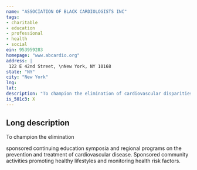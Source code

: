 ```yaml
---
name: "ASSOCIATION OF BLACK CARDIOLOGISTS INC"
tags:
- charitable
- education
- professional
- health
- social
ein: 953959283
homepage: "www.abcardio.org"
address: |
 122 E 42nd Street, \nNew York, NY 10168
state: "NY"
city: "New York"
lng: 
lat: 
description: "To champion the elimination of cardiovascular disparities through education, research and advocacy. "
is_501c3: X
---
```


## Long description

To champion the elimination
  
  sponsored continuing education symposia and regional programs on the prevention and treatment of cardiovascular disease. Sponsored community activities promoting healthy lifestyles and monitoring health risk factors. 
